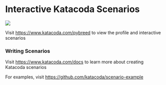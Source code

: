 # Interactive Katacoda Scenarios

[![](http://shields.katacoda.com/katacoda/pybreed/count.svg)](https://www.katacoda.com/pybreed "Get your profile on Katacoda.com")

Visit https://www.katacoda.com/pybreed to view the profile and interactive scenarios

### Writing Scenarios
Visit https://www.katacoda.com/docs to learn more about creating Katacoda scenarios

For examples, visit https://github.com/katacoda/scenario-example
